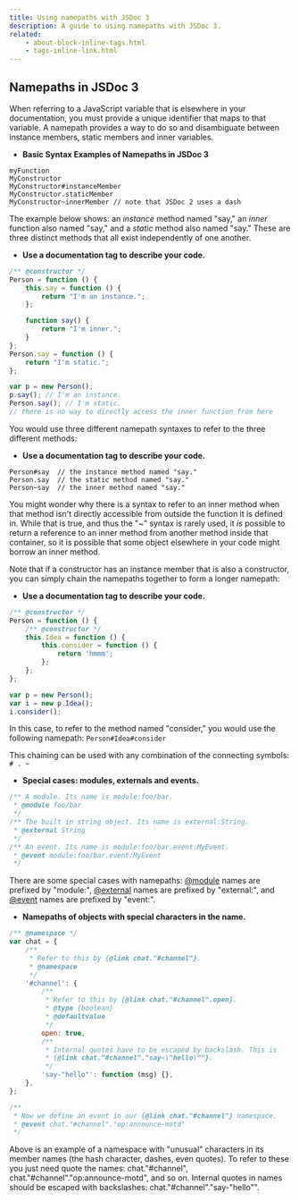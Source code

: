 ```yaml
---
title: Using namepaths with JSDoc 3
description: A guide to using namepaths with JSDoc 3.
related:
    - about-block-inline-tags.html
    - tags-inline-link.html
---
```


## Namepaths in JSDoc 3

When referring to a JavaScript variable that is elsewhere in your documentation, you must provide a unique identifier that maps to that variable. A namepath provides a way to do so and disambiguate between instance members, static members and inner variables.

-   **Basic Syntax Examples of Namepaths in JSDoc 3**

```
myFunction
MyConstructor
MyConstructor#instanceMember
MyConstructor.staticMember
MyConstructor~innerMember // note that JSDoc 2 uses a dash
```

The example below shows: an _instance_ method named "say," an _inner_ function also named "say," and a _static_ method also named "say." These are three distinct methods that all exist independently of one another.

-   **Use a documentation tag to describe your code.**

```js
/** @constructor */
Person = function () {
    this.say = function () {
        return "I'm an instance.";
    };

    function say() {
        return "I'm inner.";
    }
};
Person.say = function () {
    return "I'm static.";
};

var p = new Person();
p.say(); // I'm an instance.
Person.say(); // I'm static.
// there is no way to directly access the inner function from here
```

You would use three different namepath syntaxes to refer to the three different methods:

-   **Use a documentation tag to describe your code.**

```
Person#say  // the instance method named "say."
Person.say  // the static method named "say."
Person~say  // the inner method named "say."
```

You might wonder why there is a syntax to refer to an inner method when that method isn't directly accessible from outside the function it is defined in. While that is true, and thus the "~" syntax is rarely used, it _is_ possible to return a reference to an inner method from another method inside that container, so it is possible that some object elsewhere in your code might borrow an inner method.

Note that if a constructor has an instance member that is also a constructor, you can simply chain the namepaths together to form a longer namepath:

-   **Use a documentation tag to describe your code.**

```js
/** @constructor */
Person = function () {
    /** @constructor */
    this.Idea = function () {
        this.consider = function () {
            return 'hmmm';
        };
    };
};

var p = new Person();
var i = new p.Idea();
i.consider();
```

In this case, to refer to the method named "consider," you would use the following namepath:
`Person#Idea#consider`

This chaining can be used with any combination of the connecting symbols: `# . ~`

-   **Special cases: modules, externals and events.**

```js
/** A module. Its name is module:foo/bar.
 * @module foo/bar
 */
/** The built in string object. Its name is external:String.
 * @external String
 */
/** An event. Its name is module:foo/bar.event:MyEvent.
 * @event module:foo/bar.event:MyEvent
 */
```

There are some special cases with namepaths: [@module][module-tag] names are prefixed by "module:", [@external][external-tag] names are prefixed by "external:", and [@event][event-tag] names are prefixed by "event:".

-   **Namepaths of objects with special characters in the name.**

```js
/** @namespace */
var chat = {
    /**
     * Refer to this by {@link chat."#channel"}.
     * @namespace
     */
    '#channel': {
        /**
         * Refer to this by {@link chat."#channel".open}.
         * @type {boolean}
         * @defaultvalue
         */
        open: true,
        /**
         * Internal quotes have to be escaped by backslash. This is
         * {@link chat."#channel"."say-\"hello\""}.
         */
        'say-"hello"': function (msg) {},
    },
};

/**
 * Now we define an event in our {@link chat."#channel"} namespace.
 * @event chat."#channel"."op:announce-motd"
 */
```

Above is an example of a namespace with "unusual" characters in its member names (the hash character, dashes, even quotes).
To refer to these you just need quote the names: chat."#channel", chat."#channel"."op:announce-motd", and so on.
Internal quotes in names should be escaped with backslashes: chat."#channel"."say-\"hello\"".

[event-tag]: tags-event
[external-tag]: tags-external
[module-tag]: tags-module
